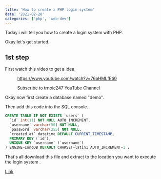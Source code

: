 ```yaml
---
title: 'How to create a PHP login system'
date: '2021-02-28'
categories: ['php', 'web-dev']
---
```


Today i will tell you how to create a login system with PHP.

Okay let's get started.

## 1st step

First watch this video to get a idea.

<figure>

https://www.youtube.com/watch?v=76aHMLfEti0

<figcaption>

[Subscribe to trnoic247 YouTube Channel](https://www.youtube.com/tronic247?sub_confirmation=1)

</figcaption>

</figure>

Okay now first create a database named "demo".

Then add this code into the SQL console.

```sql
CREATE TABLE IF NOT EXISTS `users` (
  `id` int(11) NOT NULL AUTO_INCREMENT,
  `username` varchar(50) NOT NULL,
  `password` varchar(255) NOT NULL,
  `created_at` datetime DEFAULT CURRENT_TIMESTAMP,
  PRIMARY KEY (`id`),
  UNIQUE KEY `username` (`username`)
) ENGINE=InnoDB DEFAULT CHARSET=latin1 AUTO_INCREMENT=1 ;
```

That's all download this file and extract to the location you want to execute the login system .

[Link](https://drive.google.com/drive/folders/1VOnH-BsQ2eGcpy4GRCXV5sqHVZPj0vKz?usp=sharing)
